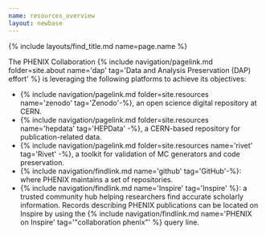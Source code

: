 ```yaml
---
name: resources_overview
layout: newbase
---
```


{% include layouts/find_title.md name=page.name %}

The PHENIX Collaboration
{% include navigation/pagelink.md folder=site.about name='dap' tag='Data and Analysis Preservation (DAP) effort' %} is leveraging the following platforms to achieve its objectives:

* {% include navigation/pagelink.md folder=site.resources name='zenodo' tag='Zenodo'-%}, an open science digital repository at CERN.
* {% include navigation/pagelink.md folder=site.resources name='hepdata' tag='HEPData' -%}, a CERN-based repository for publication-related data.
* {% include navigation/pagelink.md folder=site.resources name='rivet' tag='Rivet' -%}, a toolkit for validation of MC generators and code preservation.
* {% include navigation/findlink.md name='github' tag='GitHub'-%}: where PHENIX maintains a set of repositories.
* {% include navigation/findlink.md name='Inspire' tag='Inspire' %}: a trusted community hub helping researchers find accurate scholarly information. Records describing PHENIX publications can be located on Inspire by using the
{% include navigation/findlink.md name='PHENIX on Inspire' tag='"collaboration phenix"' %}
query line.
